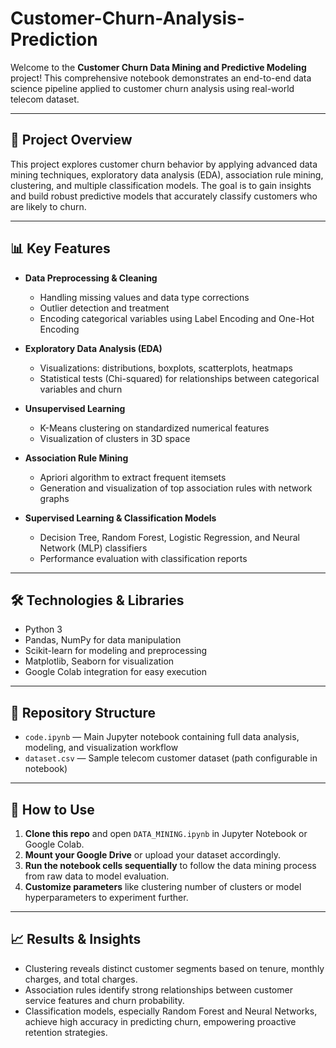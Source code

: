 # Customer-Churn-Analysis-Prediction

Welcome to the **Customer Churn Data Mining and Predictive Modeling** project! This comprehensive notebook demonstrates an end-to-end data science pipeline applied to customer churn analysis using real-world telecom dataset.

---

## 🚀 Project Overview

This project explores customer churn behavior by applying advanced data mining techniques, exploratory data analysis (EDA), association rule mining, clustering, and multiple classification models. The goal is to gain insights and build robust predictive models that accurately classify customers who are likely to churn.

---

## 📊 Key Features

- **Data Preprocessing & Cleaning**  
  - Handling missing values and data type corrections  
  - Outlier detection and treatment  
  - Encoding categorical variables using Label Encoding and One-Hot Encoding  

- **Exploratory Data Analysis (EDA)**  
  - Visualizations: distributions, boxplots, scatterplots, heatmaps  
  - Statistical tests (Chi-squared) for relationships between categorical variables and churn  

- **Unsupervised Learning**  
  - K-Means clustering on standardized numerical features  
  - Visualization of clusters in 3D space  

- **Association Rule Mining**  
  - Apriori algorithm to extract frequent itemsets  
  - Generation and visualization of top association rules with network graphs  

- **Supervised Learning & Classification Models**  
  - Decision Tree, Random Forest, Logistic Regression, and Neural Network (MLP) classifiers  
  - Performance evaluation with classification reports  

---

## 🛠️ Technologies & Libraries

- Python 3  
- Pandas, NumPy for data manipulation  
- Scikit-learn for modeling and preprocessing  
- Matplotlib, Seaborn for visualization  
- Google Colab integration for easy execution  

---

## 📁 Repository Structure

- `code.ipynb` — Main Jupyter notebook containing full data analysis, modeling, and visualization workflow  
- `dataset.csv` — Sample telecom customer dataset (path configurable in notebook)  

---

## 🎯 How to Use

1. **Clone this repo** and open `DATA_MINING.ipynb` in Jupyter Notebook or Google Colab.  
2. **Mount your Google Drive** or upload your dataset accordingly.  
3. **Run the notebook cells sequentially** to follow the data mining process from raw data to model evaluation.  
4. **Customize parameters** like clustering number of clusters or model hyperparameters to experiment further.  

---

## 📈 Results & Insights

- Clustering reveals distinct customer segments based on tenure, monthly charges, and total charges.  
- Association rules identify strong relationships between customer service features and churn probability.  
- Classification models, especially Random Forest and Neural Networks, achieve high accuracy in predicting churn, empowering proactive retention strategies.  
